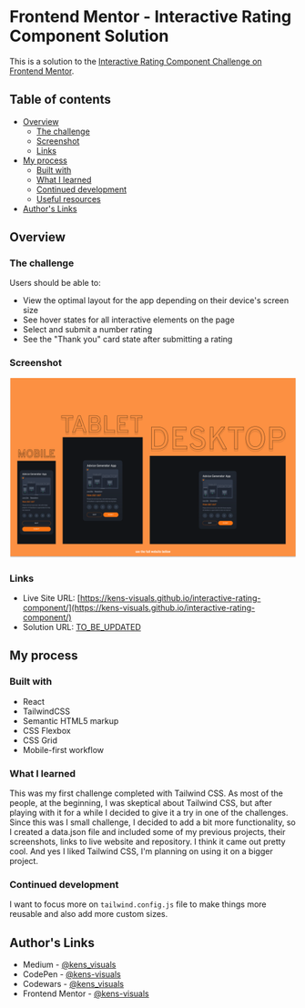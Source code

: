# Frontend Mentor - Interactive Rating Component Solution

This is a solution to the [Interactive Rating Component Challenge on Frontend Mentor](https://www.frontendmentor.io/challenges/interactive-rating-component-koxpeBUmI).

## Table of contents

- [Overview](#overview)
  - [The challenge](#the-challenge)
  - [Screenshot](#screenshot)
  - [Links](#links)
- [My process](#my-process)
  - [Built with](#built-with)
  - [What I learned](#what-i-learned)
  - [Continued development](#continued-development)
  - [Useful resources](#useful-resources)
- [Author's Links](#authors-links)

## Overview

### The challenge

Users should be able to:

- View the optimal layout for the app depending on their device's screen size
- See hover states for all interactive elements on the page
- Select and submit a number rating
- See the "Thank you" card state after submitting a rating

### Screenshot

![screenshot](./src/images/screenshot.png)

### Links

- Live Site URL: [https://kens-visuals.github.io/interactive-rating-component/](https://kens-visuals.github.io/interactive-rating-component/)
- Solution URL: [TO_BE_UPDATED](TO_BE_UPDATED)

## My process

### Built with

- React
- TailwindCSS
- Semantic HTML5 markup
- CSS Flexbox
- CSS Grid
- Mobile-first workflow

### What I learned

This was my first challenge completed with Tailwind CSS. As most of the people, at the beginning, I was skeptical about Tailwind CSS, but after playing with it for a while I decided to give it a try in one of the challenges. Since this was I small challenge, I decided to add a bit more functionality, so I created a data.json file and included some of my previous projects, their screenshots, links to live website and repository. I think it came out pretty cool. And yes I liked Tailwind CSS, I'm planning on using it on a bigger project.

### Continued development

I want to focus more on `tailwind.config.js` file to make things more reusable and also add more custom sizes.

## Author's Links

- Medium - [@kens_visuals](https://medium.com/@kens_visuals)
- CodePen - [@kens-visuals](https://codepen.io/kens-visuals)
- Codewars - [@kens_visuals](https://www.codewars.com/users/kens_visuals)
- Frontend Mentor - [@kens-visuals](https://www.frontendmentor.io/profile/kens-visuals)

